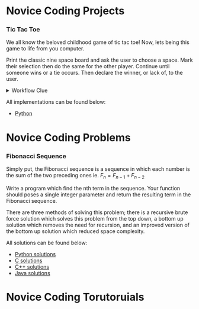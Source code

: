 # Novice Coding Projects

### Tic Tac Toe
We all know the beloved childhood game of tic tac toe! Now, lets being this game to life from you computer.

Print the classic nine space board and ask the user to choose a space. Mark their selection then do the same for the other player. Continue until someone wins or a tie occurs. Then declare the winner, or lack of, to the user.

<details>
  <summary>Workflow Clue</summary>
    1. Display Board
    2. Play Game
    3. handle turn
    4. check win
    5. check tie
    6. switch player
</details>


All implementations can be found below:
 - [Python](TicTacToe.py)

# Novice Coding Problems

 ### Fibonacci Sequence
 Simply put, the Fibonacci sequence is a sequence in which each number is the sum of the two preceding ones ie. $F_n = F_{n-1} + F_{n-2}$

 Write a program which find the nth term in the sequence. Your function should poses a single integer parameter and return the resulting term in the Fibonacci sequence.  

 There are three methods of solving this problem; there is a recursive brute force solution which solves this problem from the top down, a bottom up solution which removes the need for recursion, and an improved version of the bottom up solution which reduced space complexity.

 All solutions can be found below:
  - [Python solutions](Fib.py)
  - [C solutions](Fib.c)
  - [C++ solutions](Fib.cpp)
  - [Java solutions](Fib.java)

# Novice Coding Torutoruials
